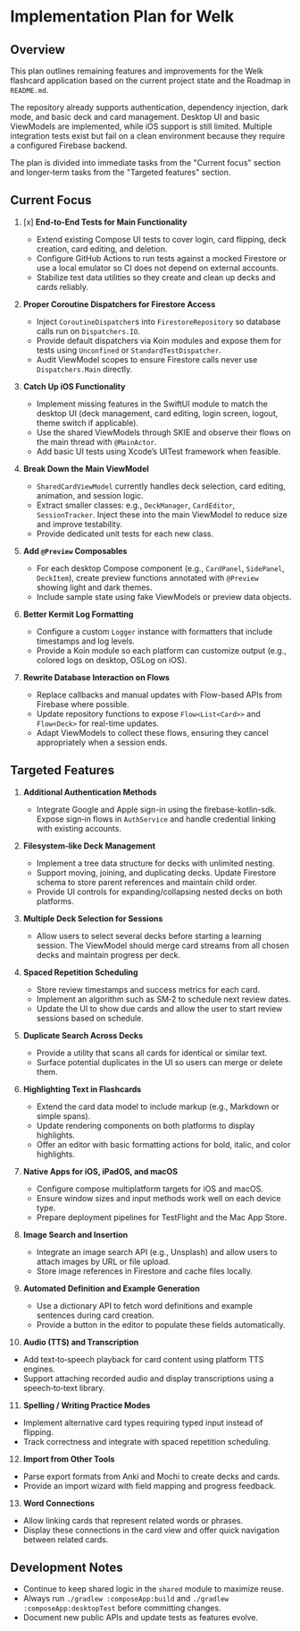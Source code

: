 # Implementation Plan for Welk

## Overview
This plan outlines remaining features and improvements for the Welk flashcard application based on the current project state and the Roadmap in `README.md`.

The repository already supports authentication, dependency injection, dark mode, and basic deck and card management. Desktop UI and basic ViewModels are implemented, while iOS support is still limited. Multiple integration tests exist but fail on a clean environment because they require a configured Firebase backend.

The plan is divided into immediate tasks from the "Current focus" section and longer‑term tasks from the "Targeted features" section.

## Current Focus
1. [x] **End‑to‑End Tests for Main Functionality**
   - Extend existing Compose UI tests to cover login, card flipping, deck creation, card editing, and deletion.
   - Configure GitHub Actions to run tests against a mocked Firestore or use a local emulator so CI does not depend on external accounts.
   - Stabilize test data utilities so they create and clean up decks and cards reliably.

2. **Proper Coroutine Dispatchers for Firestore Access**
   - Inject `CoroutineDispatcher`s into `FirestoreRepository` so database calls run on `Dispatchers.IO`.
   - Provide default dispatchers via Koin modules and expose them for tests using `Unconfined` or `StandardTestDispatcher`.
   - Audit ViewModel scopes to ensure Firestore calls never use `Dispatchers.Main` directly.

3. **Catch Up iOS Functionality**
   - Implement missing features in the SwiftUI module to match the desktop UI (deck management, card editing, login screen, logout, theme switch if applicable).
   - Use the shared ViewModels through SKIE and observe their flows on the main thread with `@MainActor`.
   - Add basic UI tests using Xcode’s UITest framework when feasible.

4. **Break Down the Main ViewModel**
   - `SharedCardViewModel` currently handles deck selection, card editing, animation, and session logic.
   - Extract smaller classes: e.g., `DeckManager`, `CardEditor`, `SessionTracker`. Inject these into the main ViewModel to reduce size and improve testability.
   - Provide dedicated unit tests for each new class.

5. **Add `@Preview` Composables**
   - For each desktop Compose component (e.g., `CardPanel`, `SidePanel`, `DeckItem`), create preview functions annotated with `@Preview` showing light and dark themes.
   - Include sample state using fake ViewModels or preview data objects.

6. **Better Kermit Log Formatting**
   - Configure a custom `Logger` instance with formatters that include timestamps and log levels.
   - Provide a Koin module so each platform can customize output (e.g., colored logs on desktop, OSLog on iOS).

7. **Rewrite Database Interaction on Flows**
   - Replace callbacks and manual updates with Flow-based APIs from Firebase where possible.
   - Update repository functions to expose `Flow<List<Card>>` and `Flow<Deck>` for real-time updates.
   - Adapt ViewModels to collect these flows, ensuring they cancel appropriately when a session ends.

## Targeted Features
1. **Additional Authentication Methods**
   - Integrate Google and Apple sign-in using the firebase-kotlin-sdk. Expose sign‑in flows in `AuthService` and handle credential linking with existing accounts.

2. **Filesystem‑like Deck Management**
   - Implement a tree data structure for decks with unlimited nesting.
   - Support moving, joining, and duplicating decks. Update Firestore schema to store parent references and maintain child order.
   - Provide UI controls for expanding/collapsing nested decks on both platforms.

3. **Multiple Deck Selection for Sessions**
   - Allow users to select several decks before starting a learning session. The ViewModel should merge card streams from all chosen decks and maintain progress per deck.

4. **Spaced Repetition Scheduling**
   - Store review timestamps and success metrics for each card.
   - Implement an algorithm such as SM‑2 to schedule next review dates.
   - Update the UI to show due cards and allow the user to start review sessions based on schedule.

5. **Duplicate Search Across Decks**
   - Provide a utility that scans all cards for identical or similar text.
   - Surface potential duplicates in the UI so users can merge or delete them.

6. **Highlighting Text in Flashcards**
   - Extend the card data model to include markup (e.g., Markdown or simple spans).
   - Update rendering components on both platforms to display highlights.
   - Offer an editor with basic formatting actions for bold, italic, and color highlights.

7. **Native Apps for iOS, iPadOS, and macOS**
   - Configure compose multiplatform targets for iOS and macOS.
   - Ensure window sizes and input methods work well on each device type.
   - Prepare deployment pipelines for TestFlight and the Mac App Store.

8. **Image Search and Insertion**
   - Integrate an image search API (e.g., Unsplash) and allow users to attach images by URL or file upload.
   - Store image references in Firestore and cache files locally.

9. **Automated Definition and Example Generation**
   - Use a dictionary API to fetch word definitions and example sentences during card creation.
   - Provide a button in the editor to populate these fields automatically.

10. **Audio (TTS) and Transcription**
   - Add text‑to‑speech playback for card content using platform TTS engines.
   - Support attaching recorded audio and display transcriptions using a speech‑to‑text library.

11. **Spelling / Writing Practice Modes**
   - Implement alternative card types requiring typed input instead of flipping.
   - Track correctness and integrate with spaced repetition scheduling.

12. **Import from Other Tools**
   - Parse export formats from Anki and Mochi to create decks and cards.
   - Provide an import wizard with field mapping and progress feedback.

13. **Word Connections**
   - Allow linking cards that represent related words or phrases.
   - Display these connections in the card view and offer quick navigation between related cards.

## Development Notes
- Continue to keep shared logic in the `shared` module to maximize reuse.
- Always run `./gradlew :composeApp:build` and `./gradlew :composeApp:desktopTest` before committing changes.
- Document new public APIs and update tests as features evolve.

